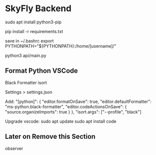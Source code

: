 # SkyFly Backend

sudo apt install python3-pip

pip install -r requirements.txt

save in ~/.bashrc
export PYTHONPATH="${PYTHONPATH}:/home/[username]/"

python3 api/main.py

## Format Python VSCode

Black Formatter
isort

Settings > settings.json

Add:
"[python]": {
"editor.formatOnSave": true,
"editor.defaultFormatter": "ms-python.black-formatter",
"editor.codeActionsOnSave": {
"source.organizeImports": true
}
},
"isort.args": ["--profile", "black"]

Upgrade vscode:
sudo apt update
sudo apt install code

## Later on Remove this Section

observer

